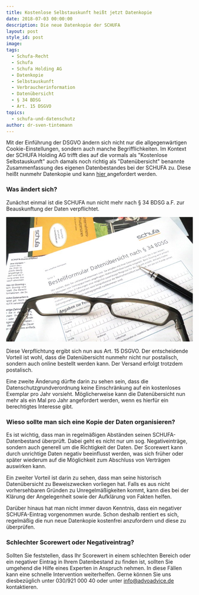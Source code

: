 ```yaml
---
title: Kostenlose Selbstauskunft heißt jetzt Datenkopie
date: 2018-07-03 00:00:00
description: Die neue Datenkopie der SCHUFA
layout: post
style_id: post
image:
tags:
  - Schufa-Recht
  - Schufa
  - Schufa Holding AG
  - Datenkopie
  - Selbstauskunft
  - Verbraucherinformation
  - Datenübersicht
  - § 34 BDSG
  - Art. 15 DSGVO
topics:
  - schufa-und-datenschutz
author: dr-sven-tintemann
---
```


Mit der Einführung der DSGVO ändern sich nicht nur die allgegenwärtigen Cookie-Einstellungen, sondern auch manche Begrifflichkeiten. Im Kontext der SCHUFA Holding AG trifft dies auf die vormals als "Kostenlose Selbstauskunft" auch damals noch richtig als "Datenübersicht" benannte Zusammenfassung des eigenen Datenbestandes bei der SCHUFA zu. Diese heißt nunmehr Datenkopie und kann [hier ](https://www.meineschufa.de/index.php?site=11_3)angefordert werden.

### Was ändert sich?

Zunächst einmal ist die SCHUFA nun nicht mehr nach § 34 BDSG a.F. zur Beauskunftung der Daten verpflichtet.

![Bestellformalat Datenübersicht nach § 34 BDSG](/uploads/data-858360-640-6.jpg "Altes Bestellformular")

Diese Verpflichtung ergibt sich nun aus Art. 15 DSGVO. Der entscheidende Vorteil ist wohl, dass die Datenübersicht nunmehr nicht nur postalisch, sondern auch online bestellt werden kann. Der Versand erfolgt trotzdem postalisch.

Eine zweite Änderung dürfte darin zu sehen sein, dass die Datenschutzgrundverordnung keine Einschränkung auf ein kostenloses Exemplar pro Jahr vorsieht. Möglicherweise kann die Datenübersicht nun mehr als ein Mal pro Jahr angefordert werden, wenn es hierfür ein berechtigtes Interesse gibt.

### Wieso sollte man sich eine Kopie der Daten organisieren?

Es ist wichtig, dass man in regelmäßigen Abständen seinen SCHUFA-Datenbestand überprüft. Dabei geht es nicht nur um sog. Negativeinträge, sondern auch generell um die Richtigkeit der Daten. Der Scorewert kann durch unrichtige Daten negativ beeinflusst werden, was sich früher oder später wiederum auf die Möglichkeit zum Abschluss von Verträgen auswirken kann.

Ein zweiter Vorteil ist darin zu sehen, dass man seine historisch Datenübersicht zu Beweiszwecken vorliegen hat. Falls es aus nicht vorhersehbaren Gründen zu Unregelmäßigkeiten kommt, kann dies bei der Klärung der Angelegenheit sowie der Aufklärung von Fakten helfen.

Darüber hinaus hat man nicht immer davon Kenntnis, dass ein negativer SCHUFA-Eintrag vorgenommen wurde. Schon deshalb rentiert es sich, regelmäßig die nun neue Datenkopie kostenfrei anzufordern und diese zu überprüfen.

### Schlechter Scorewert oder Negativeintrag?

Sollten Sie feststellen, dass Ihr Scorewert in einem schlechten Bereich oder ein negativer Eintrag in Ihrem Datenbestand zu finden ist, sollten Sie umgehend die Hilfe eines Experten in Anspruch nehmen. In diese Fällen kann eine schnelle Intervention weiterhelfen. Gerne können Sie uns diesbezüglich unter 030/921 000 40 oder unter info@advoadvice.de kontaktieren.